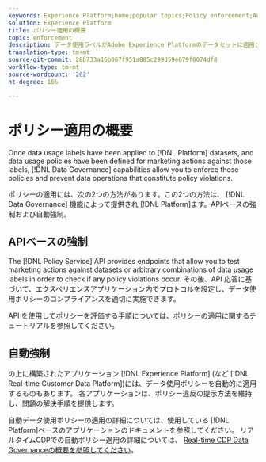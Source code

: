 ```yaml
---
keywords: Experience Platform;home;popular topics;Policy enforcement;Automatic enforcement;API-based enforcement;data governance
solution: Experience Platform
title: ポリシー適用の概要
topic: enforcement
description: データ使用ラベルがAdobe Experience Platformのデータセットに適用され、これらのラベルに対するマーケティング活動に対してデータ使用ポリシーが定義されると、データ管理機能により、これらのポリシーを適用し、ポリシー違反を構成するデータ操作を防ぐことができます。 Data Governance機能によって提供されるプラットフォームのポリシー適用には、APIベースの適用と自動適用の2つの方法があります。
translation-type: tm+mt
source-git-commit: 28b733a16b067f951a885c299d59e079f0074df8
workflow-type: tm+mt
source-wordcount: '262'
ht-degree: 16%

---
```



# ポリシー適用の概要

Once data usage labels have been applied to [!DNL Platform] datasets, and data usage policies have been defined for marketing actions against those labels, [!DNL Data Governance] capabilities allow you to enforce those policies and prevent data operations that constitute policy violations.

ポリシーの適用には、次の2つの方法があります。この2つの方法は、 [!DNL Data Governance] 機能によって提供され [!DNL Platform]ます。APIベースの強制および自動強制。

## APIベースの強制

The [!DNL Policy Service] API provides endpoints that allow you to test marketing actions against datasets or arbitrary combinations of data usage labels in order to check if any policy violations occur. その後、API 応答に基づいて、エクスペリエンスアプリケーション内でプロトコルを設定し、データ使用ポリシーのコンプライアンスを適切に実施できます。

API を使用してポリシーを評価する手順については、[ポリシーの適用](api-enforcement.md)に関するチュートリアルを参照してください。

## 自動強制

の上に構築されたアプリケーション [!DNL Experience Platform] (など [!DNL Real-time Customer Data Platform])には、データ使用ポリシーを自動的に適用するものもあります。 各アプリケーションは、ポリシー違反の提示方法を維持し、問題の解決手順を提供します。

自動データ使用ポリシーの適用の詳細については、使用している [!DNL Platform]ベースのアプリケーションのドキュメントを参照してください。 リアルタイムCDPでの自動ポリシー適用の詳細については、 [Real-time CDP Data Governanceの概要を参照してください](../../rtcdp/privacy/data-governance-overview.md#enforce-data-usage-compliance)。